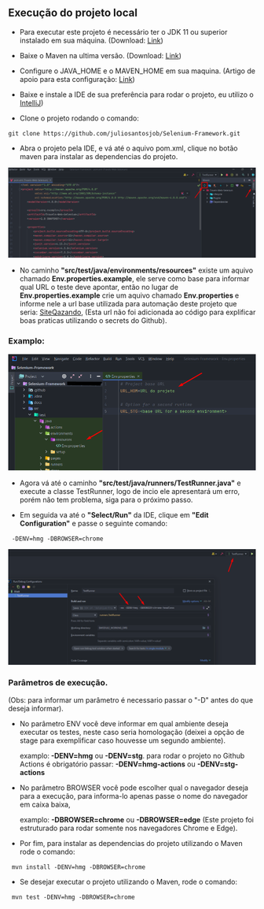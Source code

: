 ## Execução do projeto local

- Para executar este projeto é necessário ter o JDK 11 ou superior instalado em sua máquina.
  (Download: <a href="https://www.oracle.com/br/java/technologies/javase/jdk11-archive-downloads.html">
  Link</a>)

<p>

- Baixe o Maven na ultima versão.
  (Download: <a href="https://maven.apache.org/download.cgi">
  Link</a>)

<p>

- Configure o JAVA_HOME e o MAVEN_HOME em sua maquina.
  (Artigo de apoio para esta configuração:
  <a href="https://medium.com/beelabacademy/configurando-vari%C3%A1veis-de-ambiente-java-home-e-maven-home-no-windows-e-unix-d9461f783c26">
  Link</a>)

<p>

- Baixe e instale a IDE de sua preferência para rodar o projeto, eu utilizo o
  <a href="https://www.jetbrains.com/idea/download/#section=windows">
  IntelliJ</a>)

<p>

- Clone o projeto rodando o comando:

````
git clone https://github.com/juliosantosjob/Selenium-Framework.git
````

<p>

- Abra o projeto pela IDE, e vá até o aquivo pom.xml, clique no botão maven para instalar as dependencias do projeto.

<p>

<img src="images/Screenshot_1.png" heigth="850" width="1200">

<p>

- No caminho <strong>"src/test/java/environments/resources"</strong> existe um aquivo chamado <strong>
  Env.properties.example</strong>, ele serve como base para informar qual URL o teste deve apontar, então
  no lugar de <strong>Env.properties.example</strong> crie um aquivo chamado <strong>Env.properties
  </strong> e informe nele a url base utilizada para automação deste projeto que seria:
  <a href="http://automationpratice.com.br/">
  SiteQazando</a>,
  (Esta url não foi adicionada ao código para explificar boas praticas utilizando o secrets do Github).

<p>

### Examplo:

![alt text](images/Screenshot_2.png)

- Agora vá até o caminho <strong>"src/test/java/runners/TestRunner.java"</strong> e execute a classe TestRunner, logo de
  incio ele apresentará um erro, porém não tem problema, siga para o próximo passo.

<p>

- Em seguida va até o <strong>"Select/Run"</strong> da IDE, clique em <strong>"Edit Configuration"</strong> e passe o
  seguinte
  comando:

````
 -DENV=hmg -DBROWSER=chrome
````

<p>

<img src="images/Screenshot_3.png" heigth="850" width="1200">

<p>

### Parâmetros de execução.

(Obs: para informar um parâmetro é necessario passar o "-D" antes do que deseja informar).

<p>

- No parâmetro ENV você deve informar em qual ambiente deseja executar os testes, neste caso seria homologação
  (deixei a opção de stage para exemplificar caso houvesse um segundo ambiente).<p>
  examplo:<strong> -DENV=hmg</strong> ou <strong> -DENV=stg</strong>.
  para rodar o projeto no Github Actions é obrigatório passar: <strong>-DENV=hmg-actions</strong> ou <strong>
  -DENV=stg-actions</strong>

<p>

- No parâmetro BROWSER você pode escolher qual o navegador deseja para a execução, para informa-lo apenas passe o nome
  do navegador em caixa baixa,
  <p>examplo: <strong>-DBROWSER=chrome</strong> ou <strong>-DBROWSER=edge</strong>
  (Este projeto foi estruturado para rodar somente nos navegadores Chrome e Edge).

<p>

- Por fim, para instalar as dependencias do projeto utilizando o Maven rode o comando:

````
 mvn install -DENV=hmg -DBROWSER=chrome
````

- Se desejar executar o projeto utilizando o Maven, rode o comando:

````
 mvn test -DENV=hmg -DBROWSER=chrome
````